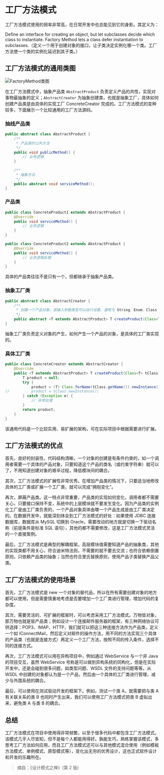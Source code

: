 # 工厂方法模式

工厂方法模式使用的频率非常高，在日常开发中也总能见到它的身影。其定义为：

Define an interface for creating an object, but let subclasses decide which class to instantiate. Factory Method lets a class defer instantiation to subclasses.（定义一个用于创建对象的接口，让子类决定实例化哪一个类。工厂方法使一个类的实例化延迟到其子类。）

## 工厂方法模式的通用类图

<img :src="$withBase('/img/java/design/FactoryMethod类图.png')" alt="FactoryMethod类图">

在工厂方法模式中，抽象产品类 `AbstractProduct` 负责定义产品的共性，实现对事物最抽象的定义；`AbstractCreator` 为抽象创建类，也就是抽象工厂，具体如何创建产品类是由具体的实现工厂 ConcreteCreator 完成的。工厂方法模式的变种较多，下面展示一个比较通用的工厂方法源码。

### 抽线产品类

``` java
public abstract class AbstractProduct {
	/**
	 * 产品类的公共方法
	 */
	public void publicMethod() {
		// 业务逻辑
	}

	/**
	 * 抽象方法
	 */
	public abstract void serviceMethod();
}
```

### 产品类

``` java
public class ConcreteProduct1 extends AbstractProduct {
	@Override
	public void serviceMethod() {
		// 业务逻辑
	}
}
```

``` java
public class ConcreteProduct2 extends AbstractProduct {
	@Override
	public void serviceMethod() {
		// 业务逻辑处理
	}
}
```

具体的产品类往往不是只有一个，但都继承于抽象产品类。

### 抽象工厂类

``` java
public abstract class AbstractCreator {
	/**
	 * 创建一个产品对象，其输入参数类型可以自行设置，通常为 String、Enum、Class 等，当然也可以为空
	 */
	public abstract <T extends AbstractProduct> T createProduct(Class<T> tClass);
}
```

抽象工厂类负责定义对象的产生，如何产生一个产品的对象，是具体的工厂类实现的。

### 具体工厂类

``` java
public class ConcreteCreator extends AbstractCreator {
	@Override
	public <T extends AbstractProduct> T createProduct(Class<T> tClass) {
		T product = null;
		try {
			product = (T) Class.forName(tClass.getName()).newInstance();
//			product = tClass.newInstance();
		} catch (Exception e) {
			// 异常处理
		}
		return product;
	}
}
```

该通用代码是一个比较实用、易扩展的架构，可在实际项目中根据需要进行扩展。



## 工厂方法模式的优点

首先，良好的封装性，代码结构清晰。一个对象的创建是有条件约束的，如一个调用者需要一个具体的产品对象，只要知道这个产品的类名（或约束字符串）就可以了，不用知道创建对象的艰辛过程，降低模块间的耦合。

其次，工厂方法模式的扩展性非常优秀。在增加产品类的情况下，只要适当地修改具体的工厂类或扩展一个工厂类，就可以完成“拥抱变化”。

再次，屏蔽产品类。这一特点非常重要，产品类的实现如何变化，调用者都不需要关心，只要接口保持不变，系统中的上层模块就不要发生变化。因为产品类的实例化工厂是由工厂类负责的，一个产品对象具体由哪一个产品生成是由工厂类决定的。在数据开发中，就能深刻体会到工厂方法模式的好处：如果使用 JDBC 连接数据库，数据库从 MySQL 切换到 Oracle，需要改动的地方就是切换一下驱动名称（前提条件是标准 SQL 语句），其他的都不需要修改，这是工厂方法模式灵活的一个直接案例。

最后，工厂方法模式是典型的解耦框架。高层模块值需要知道产品的抽象类，其他的实现类都不用关心，符合迪米特法则，不需要的就不要去交流；也符合依赖倒置原则，只依赖产品类的抽象；当然也符合里氏替换原则，使用产品子类替换产品父类。



## 工厂方法模式的使用场景

首先，工厂方法模式是 new 一个对象的替代品，所以在所有需要创建对象的地方都可以使用，但是需要慎重地考虑是否要增加一个工厂类进行管理，增加代码的复杂度。

其次，需要灵活的、可扩展的框架时，可以考虑采用工厂方法模式。万物皆对象，那万物也就是皆产品类；例如设计一个连接邮件服务器的框架，有三种网络协议可供选择：POP3、IMAP、HTTP，我们就可以把这三种连接方法作为产品类，定义一个如 IConnectMail，然后定义对邮件的操作方法，用不同的方法实现三个具体的产品类（也就是连接方式）再定义一个工厂方法，按照不同的传入条件，选择不同的连接方式。

再次，工厂方法模式可以用在异构项目中，例如通过 WebService 与一个非 Java 的项目交互，虽然 WebService 号称是可以做到异构系统的同构化，但是在实际开发中，还是会碰到很多问题，如类型问题、WSDL 文件的支持问题等等。从 WSDL 中创建的对象都认为是一个产品，然后由一个具体的工厂类进行管理，减少与外围系统的耦合。

最后，可以使用在测试驱动开发的框架下。例如，测试一个类 A，就需要把与类 A 有关联关系的类 B 也同时产生出来，我们可以使用工厂方法模式把类 B 虚拟出来，避免类 A 与类 B 的耦合。


## 总结

工厂方法模式在项目中使用得非常频繁，以至于很多代码中都包含工厂方法模式。该模式几乎人尽皆知，但不是每个人都能用得好。孰能生巧，熟练掌握该模式，多思考工厂方法如何应用，而且工厂方法模式还可以与其他模式混合使用（例如模板方法模式、单例模式、原型模式等），变化出无穷的优秀设计，这也正式软件设计和开发的乐趣所在。



> 摘自：《设计模式之禅》(第 2 版)